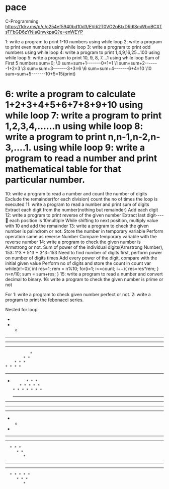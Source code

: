 # pace
C-Programming
https://1drv.ms/p/c/c254ef5940bd10d3/EVdi2T0VO2pBtxDRdlSmWboBCXTsTFbGD6zYNIaQnwkpaQ?e=enWEYP









1:  write a program to print 1-10 numbers using while loop
2: write a program to print even numbers using while loop
3: write a program to print odd numbers using while loop
4: write a program to print 1,4,9,16,25…100  using while loop
5: write a program to print 10, 9, 8, 7….1 using while loop
Sum of First 5 numbers
sum=0;
   \0
sum=sum+1-------0+1=1
    \1
sum=sum+2-------1+2=3
    \3
sum=sum+3-------3+3=6
    \6
sum=sum+4-------6+4=10
    \10
sum=sum+5-------10+5=15(print)

6: write a program to calculate 1+2+3+4+5+6+7+8+9+10 using while loop
7: write a program to print 1,2,3,4,……n  using while loop
8: write a program to print n,n-1,n-2,n-3,….1. using while loop
9: write a program to read a number and print mathematical table for that particular number.
=====================================================
10: write a program to read a number and count the number of digits
	Exclude the remainder(for each division)
	count the no of times the loop is executed
11: write a program to read a number and print sum of digits
	Extract each digit from the number(nothing but remainder)
	Add each digit
12: write a program to print reverse of the given number
	Extract last digit---- each position is 10multiple
	While shifting to next position, multiply value with 10 and add the remainder
13: write a program to check the given number is palindrom or not.
	Store the number in temporary variable
Perform operation same as reverse Number
Compare temporary variable with the reverse number
14: write a program to check the given number is Armstrong or not.
         Sum of power of the individual digits(Armstrong Number), 153: 1^3 + 5^3 + 3^3=153
	Need to find number of digits first, perform power on number of digits times
	Add every power of the digit, compare with the initial given value
	Perform no of digits and store the count in count var
	while(n!=0){
	int res=1;
	rem = n%10;
		for(i=1; i<=count; i++){
		  res=res*rem;
		}
		  n=n/10;
		  sum = sum+res;
	}
15: write a program to read a number and convert decimal to binary.
16: write a program to check the given number is prime or not


For
1: write a program to check given number perfect or not.
2: write a program to print the febonacci series.

Nested for loop

*           
* *         
* * *       
* * * *     
* * * * *   

               *    
            * *    
        * * *    
    * * * *   
* * * * * 

*           
            * * *             
         * * * * *       
      * * * * * * *     
   * * * * * * * * *

* * * * *   
* * * *     
* * *       
* *         
*  

* * * * *    
   * * * *    
      * * *    
         * *    
            *


* * * * * * * * *   
   * * * * * * *     
      * * * * *       
         * * *         
            *   


	


